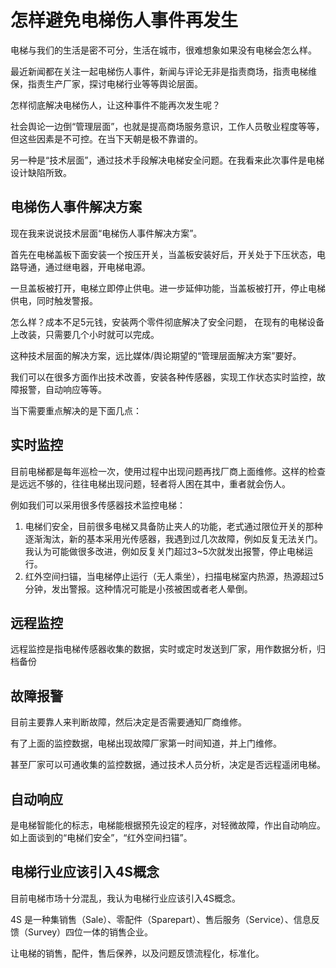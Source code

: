 # 怎样避免电梯伤人事件再发生

电梯与我们的生活是密不可分，生活在城市，很难想象如果没有电梯会怎么样。

最近新闻都在关注一起电梯伤人事件，新闻与评论无非是指责商场，指责电梯维保，指责生产厂家，探讨电梯行业等等舆论层面。

怎样彻底解决电梯伤人，让这种事件不能再次发生呢？

社会舆论一边倒“管理层面”，也就是提高商场服务意识，工作人员敬业程度等等，但这些因素是不可控。在当下天朝是极不靠谱的。

另一种是“技术层面”，通过技术手段解决电梯安全问题。在我看来此次事件是电梯设计缺陷所致。

## 电梯伤人事件解决方案

现在我来说说技术层面“电梯伤人事件解决方案”。

首先在电梯盖板下面安装一个按压开关，当盖板安装好后，开关处于下压状态，电路导通，通过继电器，开电梯电源。

一旦盖板被打开，电梯立即停止供电。进一步延伸功能，当盖板被打开，停止电梯供电，同时触发警报。

怎么样？成本不足5元钱，安装两个零件彻底解决了安全问题， 在现有的电梯设备上改装，只需要几个小时就可以完成。

这种技术层面的解决方案，远比媒体/舆论期望的“管理层面解决方案”要好。

我们可以在很多方面作出技术改善，安装各种传感器，实现工作状态实时监控，故障报警，自动响应等等。

当下需要重点解决的是下面几点：

## 实时监控

目前电梯都是每年巡检一次，使用过程中出现问题再找厂商上面维修。这样的检查是远远不够的，往往电梯出现问题，轻者将人困在其中，重者就会伤人。

例如我们可以采用很多传感器技术监控电梯：

1. 电梯们安全，目前很多电梯又具备防止夹人的功能，老式通过限位开关的那种逐渐淘汰，新的基本采用光传感器，我遇到过几次故障，例如反复无法关门。 我认为可能做很多改进，例如反复关门超过3~5次就发出报警，停止电梯运行。
2. 红外空间扫锚，当电梯停止运行（无人乘坐），扫描电梯室内热源，热源超过5分钟，发出警报。这种情况可能是小孩被困或者老人晕倒。

## 远程监控

远程监控是指电梯传感器收集的数据，实时或定时发送到厂家，用作数据分析，归档备份

## 故障报警

目前主要靠人来判断故障，然后决定是否需要通知厂商维修。

有了上面的监控数据，电梯出现故障厂家第一时间知道，并上门维修。

甚至厂家可以可通收集的监控数据，通过技术人员分析，决定是否远程遥闭电梯。

## 自动响应

是电梯智能化的标志，电梯能根据预先设定的程序，对轻微故障，作出自动响应。如上面谈到的“电梯们安全”，“红外空间扫锚”。

## 电梯行业应该引入4S概念

目前电梯市场十分混乱，我认为电梯行业应该引入4S概念。

4S 是一种集销售（Sale）、零配件（Sparepart）、售后服务（Service）、信息反馈（Survey）四位一体的销售企业。

让电梯的销售，配件，售后保养，以及问题反馈流程化，标准化。

